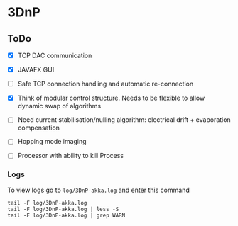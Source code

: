 # 3DnP

## ToDo

 - [X] TCP DAC communication
 - [X] JAVAFX GUI
 - [ ] Safe TCP connection handling and automatic re-connection
 - [X] Think of modular control structure. Needs to be flexible to allow dynamic swap of algorithms
 - [ ] Need current stabilisation/nulling algorithm: electrical drift + evaporation compensation
 - [ ] Hopping mode imaging
 - [ ] Processor with ability to kill Process 


### Logs

To view logs go to `log/3DnP-akka.log` and enter this command

    tail -F log/3DnP-akka.log
    tail -F log/3DnP-akka.log | less -S
    tail -F log/3DnP-akka.log | grep WARN  